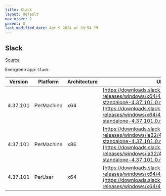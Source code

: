 ```yaml
---
title: Slack
layout: default
nav_order: 2
parent: S
last_modified_date: Apr 9 2024 at 10:54 PM
---
```


## Slack

[Source](https://slack.com/intl/en-au/help/articles/212475728-Deploy-Slack-via-Microsoft-Installer)

Evergreen app: `Slack`

| Version  | Platform   | Architecture | URI                                                                                                                                                                                                                |
| -------- | ---------- | ------------ | ------------------------------------------------------------------------------------------------------------------------------------------------------------------------------------------------------------------ |
| 4.37.101 | PerMachine | x64          | [https://downloads.slack-edge.com/desktop-releases/windows/x64/4.37.101/slack-standalone-4.37.101.0.msi](https://downloads.slack-edge.com/desktop-releases/windows/x64/4.37.101/slack-standalone-4.37.101.0.msi)   |
| 4.37.101 | PerMachine | x86          | [https://downloads.slack-edge.com/desktop-releases/windows/ia32/4.37.101/slack-standalone-4.37.101.0.msi](https://downloads.slack-edge.com/desktop-releases/windows/ia32/4.37.101/slack-standalone-4.37.101.0.msi) |
| 4.37.101 | PerUser    | x64          | [https://downloads.slack-edge.com/desktop-releases/windows/x64/4.37.101/SlackSetup.msi](https://downloads.slack-edge.com/desktop-releases/windows/x64/4.37.101/SlackSetup.msi)                                     |
